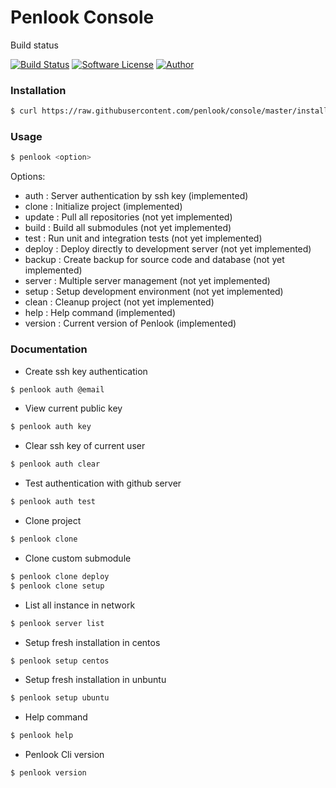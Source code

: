 # Penlook Console

Build status

[![Build Status](https://travis-ci.org/penlook/service.svg?branch=master)](https://travis-ci.org/penlook/service) [![Software License](https://img.shields.io/badge/license-MIT-blue.svg?style=flat)](LICENSE.md) [![Author](http://img.shields.io/badge/author-penlook-red.svg?style=flat)](https://github.com/penlook)

### Installation
```bash
$ curl https://raw.githubusercontent.com/penlook/console/master/install.sh | bash
```

### Usage

```bash
$ penlook <option>
```

Options:

+ auth    : Server authentication by ssh key (implemented)
+ clone   : Initialize project (implemented)
+ update  : Pull all repositories (not yet implemented)
+ build   : Build all submodules  (not yet implemented)
+ test    : Run unit and integration tests (not yet implemented)
+ deploy  : Deploy directly to development server (not yet implemented)
+ backup  : Create backup for source code and database (not yet implemented)
+ server  : Multiple server management (not yet implemented)
+ setup   : Setup development environment (not yet implemented)
+ clean   : Cleanup project (not yet implemented)
+ help    : Help command (implemented)
+ version : Current version of Penlook (implemented)

### Documentation

+ Create ssh key authentication
```bash
$ penlook auth @email
```

+ View current public key
```bash
$ penlook auth key
```

+ Clear ssh key of current user
```bash
$ penlook auth clear
```

+ Test authentication with github server
```bash
$ penlook auth test
```

+ Clone project
```bash
$ penlook clone
```

+ Clone custom submodule
```bash
$ penlook clone deploy
$ penlook clone setup
```

+ List all instance in network
```bash
$ penlook server list
```

+ Setup fresh installation in centos
```bash
$ penlook setup centos
```

+ Setup fresh installation in unbuntu
```bash
$ penlook setup ubuntu
```

+ Help command
```bash
$ penlook help
```

+ Penlook Cli version
```bash
$ penlook version
```
